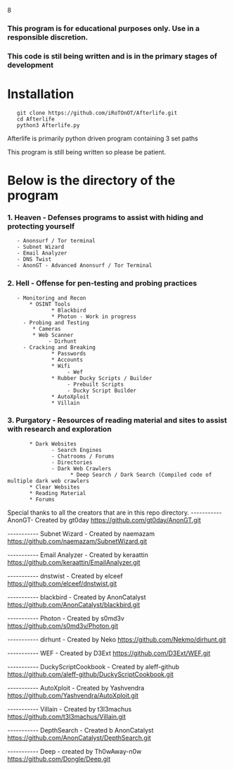 8
### This program is for educational purposes only. Use in a responsible discretion.

### This code is stil being written and is in the primary stages of development

# Installation
       git clone https://github.com/iRoTOnOT/Afterlife.git
       cd Afterlife
       python3 Afterlife.py

Afterlife is primarily python driven program containing 3 set paths 

This program is still being written so please be patient. 

# Below is the directory of the program



### 1. Heaven - Defenses programs to assist with hiding and protecting yourself
       - Anonsurf / Tor terminal
       - Subnet Wizard
       - Email Analyzer
       - DNS Twist
       - AnonGT - Advanced Anonsurf / Tor Terminal

       
### 2. Hell - Offense for pen-testing and probing practices
       - Monitoring and Recon
           * OSINT Tools
                  * Blackbird
                  * Photon - Work in progress
         - Probing and Testing
            * Cameras
            * Web Scanner
                 - Dirhunt
         - Cracking and Breaking
                  * Passwords
                  * Accounts
                  * Wifi
                       - Wef
                  * Rubber Ducky Scripts / Builder
                       - Prebuilt Scripts
                       - Ducky Script Builder
                  * AutoXploit
                  * Villain

                     
### 3. Purgatory - Resources of reading material and sites to assist with research and exploration
           * Dark Websites
                  - Search Engines
                  - Chatrooms / Forums
                  - Directories
                  - Dark Web Crawlers
                        * Deep Search / Dark Search (Compiled code of multiple dark web crawlers
           * Clear Websites
           * Reading Material
           * Forums  

Special thanks to all the creators that are in this repo directory. 
----------- AnonGT- Created by gt0day
https://github.com/gt0day/AnonGT.git

----------- Subnet Wizard - Created by naemazam
https://github.com/naemazam/SubnetWizard.git
              
-----------  Email Analyzer - Created by keraattin
https://github.com/keraattin/EmailAnalyzer.git
              
-----------  dnstwist - Created by elceef
https://github.com/elceef/dnstwist.git
              
-----------  blackbird - Created by AnonCatalyst
https://github.com/AnonCatalyst/blackbird.git
              
-----------  Photon - Created by s0md3v
https://github.com/s0md3v/Photon.git
              
-----------  dirhunt - Created by Neko
https://github.com/Nekmo/dirhunt.git
              
-----------  WEF - Created by D3Ext
https://github.com/D3Ext/WEF.git
              
-----------  DuckyScriptCookbook - Created by aleff-github
https://github.com/aleff-github/DuckyScriptCookbook.git

-----------  AutoXploit - Created by Yashvendra
https://github.com/Yashvendra/AutoXploit.git

-----------  Villain - Created by t3l3machus
https://github.com/t3l3machus/Villain.git

-----------  DepthSearch - Created b AnonCatalyst
https://github.com/AnonCatalyst/DepthSearch.git

-----------  Deep - created by Th0wAway-n0w
https://github.com/Dongle/Deep.git
